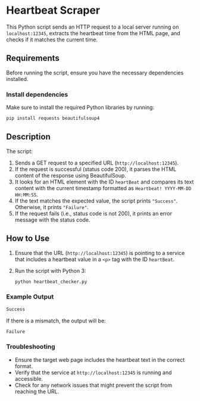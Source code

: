 # Heartbeat Scraper

This Python script sends an HTTP request to a local server running on `localhost:12345`, extracts the heartbeat time from the HTML page, and checks if it matches the current time.

## Requirements

Before running the script, ensure you have the necessary dependencies installed.

### Install dependencies

Make sure to install the required Python libraries by running:

```bash
pip install requests beautifulsoup4
```
## Description

The script:

1. Sends a GET request to a specified URL (`http://localhost:12345`).
2. If the request is successful (status code 200), it parses the HTML content of the response using BeautifulSoup.
3. It looks for an HTML element with the ID `heartBeat` and compares its text content with the current timestamp formatted as `Heartbeat! YYYY-MM-DD HH:MM:SS`.
4. If the text matches the expected value, the script prints `"Success"`. Otherwise, it prints `"Failure"`.
5. If the request fails (i.e., status code is not 200), it prints an error message with the status code.

## How to Use

1. Ensure that the URL (`http://localhost:12345`) is pointing to a service that includes a heartbeat value in a `<p>` tag with the ID `heartBeat`.
2. Run the script with Python 3:

    ```bash
    python heartbeat_checker.py
    ```

### Example Output

```bash
Success
```

If there is a mismatch, the output will be:

```bash
Failure
```

### Troubleshooting

- Ensure the target web page includes the heartbeat text in the correct format.
- Verify that the service at `http://localhost:12345` is running and accessible.
- Check for any network issues that might prevent the script from reaching the URL.
